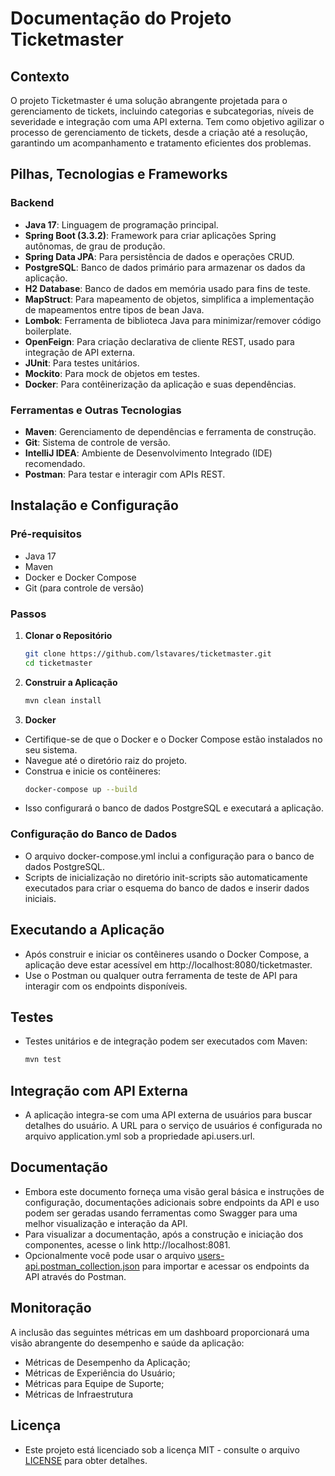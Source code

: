 # Documentação do Projeto Ticketmaster

## Contexto
O projeto Ticketmaster é uma solução abrangente projetada para o gerenciamento de tickets, incluindo categorias e subcategorias, níveis de severidade e integração com uma API externa. Tem como objetivo agilizar o processo de gerenciamento de tickets, desde a criação até a resolução, garantindo um acompanhamento e tratamento eficientes dos problemas.

## Pilhas, Tecnologias e Frameworks

### Backend
- **Java 17**: Linguagem de programação principal.
- **Spring Boot (3.3.2)**: Framework para criar aplicações Spring autônomas, de grau de produção.
- **Spring Data JPA**: Para persistência de dados e operações CRUD.
- **PostgreSQL**: Banco de dados primário para armazenar os dados da aplicação.
- **H2 Database**: Banco de dados em memória usado para fins de teste.
- **MapStruct**: Para mapeamento de objetos, simplifica a implementação de mapeamentos entre tipos de bean Java.
- **Lombok**: Ferramenta de biblioteca Java para minimizar/remover código boilerplate.
- **OpenFeign**: Para criação declarativa de cliente REST, usado para integração de API externa.
- **JUnit**: Para testes unitários.
- **Mockito**: Para mock de objetos em testes.
- **Docker**: Para contêinerização da aplicação e suas dependências.

### Ferramentas e Outras Tecnologias
- **Maven**: Gerenciamento de dependências e ferramenta de construção.
- **Git**: Sistema de controle de versão.
- **IntelliJ IDEA**: Ambiente de Desenvolvimento Integrado (IDE) recomendado.
- **Postman**: Para testar e interagir com APIs REST.

## Instalação e Configuração

### Pré-requisitos
- Java 17
- Maven
- Docker e Docker Compose
- Git (para controle de versão)

### Passos

1. **Clonar o Repositório**
   ```bash
   git clone https://github.com/lstavares/ticketmaster.git
   cd ticketmaster

2. **Construir a Aplicação**
   ```bash
   mvn clean install

3. **Docker**
- Certifique-se de que o Docker e o Docker Compose estão instalados no seu sistema.
- Navegue até o diretório raiz do projeto.
- Construa e inicie os contêineres:
    ```bash
   docker-compose up --build
  
- Isso configurará o banco de dados PostgreSQL e executará a aplicação.

### Configuração do Banco de Dados
- O arquivo docker-compose.yml inclui a configuração para o banco de dados PostgreSQL.
- Scripts de inicialização no diretório init-scripts são automaticamente executados para criar o esquema do banco de dados e inserir dados iniciais.


## Executando a Aplicação
- Após construir e iniciar os contêineres usando o Docker Compose, a aplicação deve estar acessível em http://localhost:8080/ticketmaster.
- Use o Postman ou qualquer outra ferramenta de teste de API para interagir com os endpoints disponíveis.

## Testes
- Testes unitários e de integração podem ser executados com Maven:
    ```bash
   mvn test

## Integração com API Externa
- A aplicação integra-se com uma API externa de usuários para buscar detalhes do usuário. A URL para o serviço de usuários é configurada no arquivo application.yml sob a propriedade api.users.url.

## Documentação
- Embora este documento forneça uma visão geral básica e instruções de configuração, documentações adicionais sobre endpoints da API e uso podem ser geradas usando ferramentas como Swagger para uma melhor visualização e interação da API.
- Para visualizar a documentação, após a construção e iniciação dos componentes, acesse o link http://localhost:8081.
- Opcionalmente você pode usar o arquivo [users-api.postman_collection.json](users-api.postman_collection.json) para importar e acessar os endpoints da API através do Postman.

## Monitoração
A inclusão das seguintes métricas em um dashboard proporcionará uma visão abrangente do desempenho e saúde da aplicação:
- Métricas de Desempenho da Aplicação;
- Métricas de Experiência do Usuário;
- Métricas para Equipe de Suporte;
- Métricas de Infraestrutura

## Licença
- Este projeto está licenciado sob a licença MIT - consulte o arquivo [LICENSE](LICENSE) para obter detalhes.